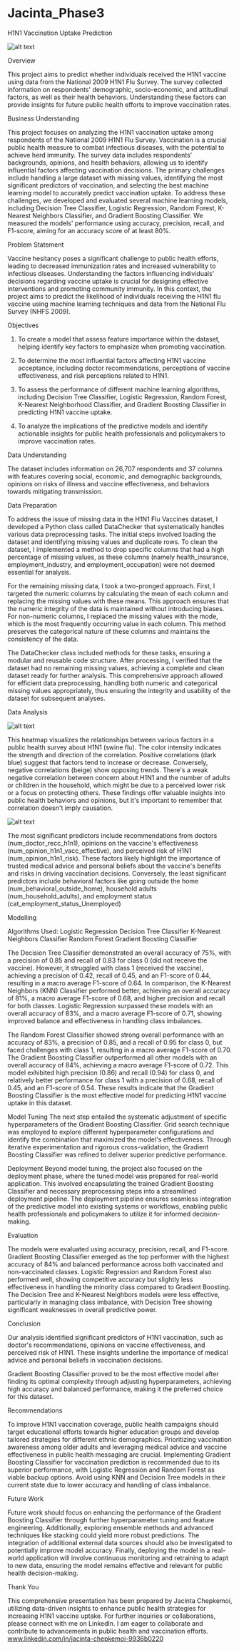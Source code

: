 # Jacinta_Phase3

H1N1 Vaccination Uptake Prediction

![alt text](image-2.png)

Overview

This project aims to predict whether individuals received the H1N1 vaccine using data from the National 2009 H1N1 Flu Survey. The survey collected information on respondents' demographic, socio-economic, and attitudinal factors, as well as their health behaviors. Understanding these factors can provide insights for future public health efforts to improve vaccination rates.

Business Understanding

This project focuses on analyzing the H1N1 vaccination uptake among respondents of the National 2009 H1N1 Flu Survey. Vaccination is a crucial public health measure to combat infectious diseases, with the potential to achieve herd immunity. The survey data includes respondents' backgrounds, opinions, and health behaviors, allowing us to identify influential factors affecting vaccination decisions.
The primary challenges include handling a large dataset with missing values, identifying the most significant predictors of vaccination, and selecting the best machine learning model to accurately predict vaccination uptake.
To address these challenges, we developed and evaluated several machine learning models, including Decision Tree Classifier, Logistic Regression, Random Forest, K-Nearest Neighbors Classifier, and Gradient Boosting Classifier. We measured the models' performance using accuracy, precision, recall, and F1-score, aiming for an accuracy score of at least 80%.

Problem Statement

Vaccine hesitancy poses a significant challenge to public health efforts, leading to decreased immunization rates and increased vulnerability to infectious diseases. Understanding the factors influencing individuals' decisions regarding vaccine uptake is crucial for designing effective interventions and promoting community immunity. In this context, the project aims to predict the likelihood of individuals receiving the H1N1 flu vaccine using machine learning techniques and data from the National Flu Survey (NHFS 2009).

Objectives

1. To create a model that assess feature importance within the dataset, helping identify key factors to emphasize when promoting vaccination.

2. To determine the most influential factors affecting H1N1 vaccine acceptance, including doctor recommendations, perceptions of vaccine effectiveness, and risk perceptions related to H1N1.

3. To assess the performance of different machine learning algorithms, including Decision Tree Classifier, Logistic Regression, Random Forest, K-Nearest Neighborhood Classifier, and Gradient Boosting Classifier in predicting H1N1 vaccine uptake.

4. To analyze the implications of the predictive models and identify actionable insights for public health professionals and policymakers to improve vaccination rates.


Data Understanding

The dataset includes information on 26,707 respondents and 37 columns with features covering social, economic, and demographic backgrounds, opinions on risks of illness and vaccine effectiveness, and behaviors towards mitigating transmission.


Data Preparation


To address the issue of missing data in the H1N1 Flu Vaccines dataset, I developed a Python class called DataChecker that systematically handles various data preprocessing tasks. The initial steps involved loading the dataset and identifying missing values and duplicate rows. To clean the dataset, I implemented a method to drop specific columns that had a high percentage of missing values, as these columns (namely health_insurance, employment_industry, and employment_occupation) were not deemed essential for analysis.

For the remaining missing data, I took a two-pronged approach. First, I targeted the numeric columns by calculating the mean of each column and replacing the missing values with these means. This approach ensures that the numeric integrity of the data is maintained without introducing biases. For non-numeric columns, I replaced the missing values with the mode, which is the most frequently occurring value in each column. This method preserves the categorical nature of these columns and maintains the consistency of the data.

The DataChecker class included methods for these tasks, ensuring a modular and reusable code structure. After processing, I verified that the dataset had no remaining missing values, achieving a complete and clean dataset ready for further analysis. This comprehensive approach allowed for efficient data preprocessing, handling both numeric and categorical missing values appropriately, thus ensuring the integrity and usability of the dataset for subsequent analyses.


Data Analysis

![alt text](image.png)

This heatmap visualizes the relationships between various factors in a public health survey about H1N1 (swine flu). The color intensity indicates the strength and direction of the correlation. Positive correlations (dark blue) suggest that factors tend to increase or decrease. Conversely, negative correlations (beige) show opposing trends. There's a weak negative correlation between concern about H1N1 and the number of adults or children in the household, which might be due to a perceived lower risk or a focus on protecting others. These findings offer valuable insights into public health behaviors and opinions, but it's important to remember that correlation doesn't imply causation.



![alt text](image-1.png)

The most significant predictors include recommendations from doctors (num_doctor_recc_h1n1), opinions on the vaccine's effectiveness (num_opinion_h1n1_vacc_effective), and perceived risk of H1N1 (num_opinion_h1n1_risk). These factors likely highlight the importance of trusted medical advice and personal beliefs about the vaccine's benefits and risks in driving vaccination decisions. Conversely, the least significant predictors include behavioral factors like going outside the home (num_behavioral_outside_home), household adults (num_household_adults), and employment status (cat_employment_status_Unemployed)

Modelling

Algorithms Used:
Logistic Regression
Decision Tree Classifier
K-Nearest Neighbors Classifier
Random Forest
Gradient Boosting Classifier

The Decision Tree Classifier demonstrated an overall accuracy of 75%, with a precision of 0.85 and recall of 0.83 for class 0 (did not receive the vaccine). However, it struggled with class 1 (received the vaccine), achieving a precision of 0.42, recall of 0.45, and an F1-score of 0.44, resulting in a macro average F1-score of 0.64. In comparison, the K-Nearest Neighbors (KNN) Classifier performed better, achieving an overall accuracy of 81%, a macro average F1-score of 0.68, and higher precision and recall for both classes. Logistic Regression surpassed these models with an overall accuracy of 83%, and a macro average F1-score of 0.71, showing improved balance and effectiveness in handling class imbalances.

The Random Forest Classifier showed strong overall performance with an accuracy of 83%, a precision of 0.85, and a recall of 0.95 for class 0, but faced challenges with class 1, resulting in a macro average F1-score of 0.70. The Gradient Boosting Classifier outperformed all other models with an overall accuracy of 84%, achieving a macro average F1-score of 0.72. This model exhibited high precision (0.86) and recall (0.94) for class 0, and relatively better performance for class 1 with a precision of 0.68, recall of 0.45, and an F1-score of 0.54. These results indicate that the Gradient Boosting Classifier is the most effective model for predicting H1N1 vaccine uptake in this dataset.

Model Tuning
The next step entailed the systematic adjustment of specific hyperparameters of the Gradient Boosting Classifier. Grid search technique was employed to explore different hyperparameter configurations and identify the combination that maximized the model's effectiveness. Through iterative experimentation and rigorous cross-validation, the Gradient Boosting Classifier was refined to deliver superior predictive performance.

Deployment
Beyond model tuning, the project also focused on the deployment phase, where the tuned model was prepared for real-world application. This involved encapsulating the trained Gradient Boosting Classifier and necessary preprocessing steps into a streamlined deployment pipeline. The deployment pipeline ensures seamless integration of the predictive model into existing systems or workflows, enabling public health professionals and policymakers to utilize it for informed decision-making. 

Evaluation

The models were evaluated using accuracy, precision, recall, and F1-score. Gradient Boosting Classifier emerged as the top performer with the highest accuracy of 84% and balanced performance across both vaccinated and non-vaccinated classes. Logistic Regression and Random Forest also performed well, showing competitive accuracy but slightly less effectiveness in handling the minority class compared to Gradient Boosting. The Decision Tree and K-Nearest Neighbors models were less effective, particularly in managing class imbalance, with Decision Tree showing significant weaknesses in overall predictive power.

Conclusion

Our analysis identified significant predictors of H1N1 vaccination, such as doctor's recommendations, opinions on vaccine effectiveness, and perceived risk of H1N1. These insights underline the importance of medical advice and personal beliefs in vaccination decisions. 

Gradient Boosting Classifier proved to be the most effective model after finding its optimal complexity through adjusting hyperparameters, achieving high accuracy and balanced performance, making it the preferred choice for this dataset. 

Recommendations

To improve H1N1 vaccination coverage, public health campaigns should target educational efforts towards higher education groups and develop tailored strategies for different ethnic demographics. Prioritizing vaccination awareness among older adults and leveraging medical advice and vaccine effectiveness in public health messaging are crucial. Implementing Gradient Boosting Classifier for vaccination prediction is recommended due to its superior performance, with Logistic Regression and Random Forest as viable backup options. Avoid using KNN and Decision Tree models in their current state due to lower accuracy and handling of class imbalance.

Future Work

Future work should focus on enhancing the performance of the Gradient Boosting Classifier through further hyperparameter tuning and feature engineering. Additionally, exploring ensemble methods and advanced techniques like stacking could yield more robust predictions. The integration of additional external data sources should also be investigated to potentially improve model accuracy. Finally, deploying the model in a real-world application will involve continuous monitoring and retraining to adapt to new data, ensuring the model remains effective and relevant for public health decision-making.

Thank You

This comprehensive presentation has been prepared by Jacinta Chepkemoi, utilizing data-driven insights to enhance public health strategies for increasing H1N1 vaccine uptake. For further inquiries or collaborations, please connect with me on LinkedIn. I am eager to collaborate and contribute to advancements in public health and vaccination efforts. www.linkedin.com/in/jacinta-chepkemoi-9936b0220





